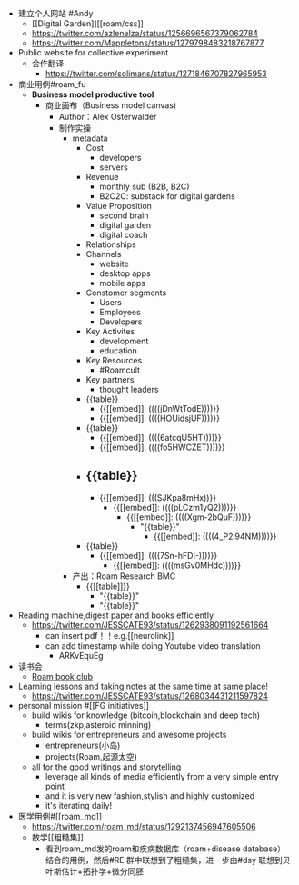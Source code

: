 - 建立个人网站 #Andy
    - [[Digital Garden]][[roam/css]]
    - https://twitter.com/azlenelza/status/1256696567379062784
    - https://twitter.com/Mappletons/status/1279798483218767877
- Public website for collective experiment
    - 合作翻译
        - https://twitter.com/solimans/status/1271846707827965953
- 商业用例#roam_fu
    - **Business model productive tool**
        - 商业画布（Business model canvas)
            - Author：Alex Osterwalder
            - 制作实操
                - metadata
                    - Cost
                        - developers
                        - servers
                    - Revenue
                        - monthly sub (B2B, B2C)
                        - B2C2C: substack for digital gardens
                    - Value Proposition
                        - second brain
                        - digital garden
                        - digital coach
                    - Relationships
                    - Channels
                        - website
                        - desktop apps
                        - mobile apps
                    - Constomer segments
                        - Users
                        - Employees
                        - Developers
                    - Key Activites
                        - development
                        - education
                    - Key Resources
                        - #Roamcult
                    - Key partners
                        - thought leaders
                    - {{table}}
                        - {{[[embed]]: ((((jDnWtTodE))))}}
                        - {{[[embed]]: ((((HOUidsjUF))))}}
                    - {{table}}
                        - {{[[embed]]: ((((6atcqU5HT))))}}
                        - {{[[embed]]: ((((fo5HWCZET))))}}
                    - {{table}}
                        - 
                        - {{[[embed]]: (((SJKpa8mHx))}}
                            - {{[[embed]]: ((((pLCzm1yQ2))))}}
                                - {{[[embed]]: ((((Xgm-2bQuF))))}}
                                    - "{{table}}"
                                        - {{[[embed]]: ((((4_P2i94NM))))}}
                    - {{table}}
                        - {{[[embed]]: ((((7Sn-hFDI-))))}}
                            - {{[[embed]]: ((((msGv0MHdc))))}}
                - 产出：Roam Research BMC
                    - {{[[table]]}}
                        - "{{table}}"
                        - "{{table}}"
- Reading machine,digest paper and books efficiently
    - https://twitter.com/JESSCATE93/status/1262938091192561664
        - can insert pdf！！e.g.[[neurolink]]
        - can add timestamp while doing Youtube video translation
            - ARKvEquEg
- 读书会
    - [Roam book club](https://roamresearch.com/#/app/roam-book-club/page/D-igrPZnN)
- Learning lessons and taking notes at the same time at same place!
    - https://twitter.com/JESSCATE93/status/1268034431211597824
- personal mission #[[FG initiatives]]
    - build wikis for knowledge (bitcoin,blockchain and deep tech)
        - terms(zkp,asteroid minning)
    - build wikis for entrepreneurs and awesome projects
        - entrepreneurs(小岛)
        - projects(Roam,起源太空)
    - all for the good writings and storytelling
        - leverage all kinds of media efficiently from a very simple entry point 
        - and it is very new fashion,stylish and highly customized
        - it's iterating daily!
- 医学用例#[[roam_md]]
    - https://twitter.com/roam_md/status/1292137456947605506
    - 数学[[粗糙集]]
        - 看到roam_md发的roam和疾病数据库（roam+disease database）结合的用例，然后#RE 群中联想到了粗糙集，进一步由#dsy 联想到贝叶斯估计+拓扑学+微分同胚

